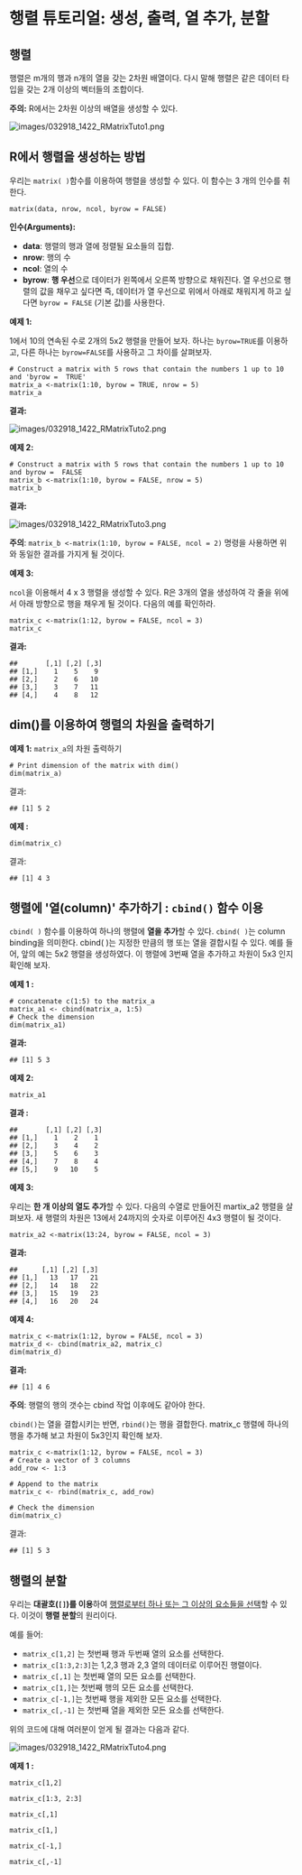 # 행렬 튜토리얼: 생성, 출력, 열 추가, 분할



## 행렬

행렬은 m개의 행과 n개의 열을 갖는 2차원 배열이다. 다시 말해 행렬은 같은 데이터 타입을 갖는 2개 이상의 벡터들의 조합이다.

**주의:** R에서는 2차원 이상의 배열을 생성할 수 있다.

![images/032918_1422_RMatrixTuto1.png](images/032918_1422_RMatrixTuto1.png)



## R에서 행렬을 생성하는 방법

우리는 `matrix( )`함수를 이용하여 행렬을 생성할 수 있다. 이 함수는 3 개의 인수를 취한다.

```
matrix(data, nrow, ncol, byrow = FALSE)
```

**인수(Arguments):** 

- **data**: 행렬의 행과 열에 정렬될 요소들의 집합.
- **nrow**: 행의 수
- **ncol**: 열의 수
- **byrow**: **행 우선**으로 데이터가 왼쪽에서 오른쪽 방향으로 채워진다. 열 우선으로 행렬의 값을 채우고 싶다면 즉, 데이터가 열 우선으로 위에서 아래로 채워지게 하고 싶다면  `byrow = FALSE` (기본 값)를 사용한다.



**예제 1:**

1에서 10의 연속된 수로 2개의 5x2 행렬을 만들어 보자. 하나는 `byrow=TRUE`를 이용하고, 다른 하나는 `byrow=FALSE`를 사용하고 그 차이를 살펴보자.

```
# Construct a matrix with 5 rows that contain the numbers 1 up to 10 and 'byrow =  TRUE' 
matrix_a <-matrix(1:10, byrow = TRUE, nrow = 5)
matrix_a
```

**결과:**

![images/032918_1422_RMatrixTuto2.png](images/032918_1422_RMatrixTuto2.png)





**예제 2:** 

```
# Construct a matrix with 5 rows that contain the numbers 1 up to 10 and byrow =  FALSE
matrix_b <-matrix(1:10, byrow = FALSE, nrow = 5)
matrix_b
```

**결과:**

![images/032918_1422_RMatrixTuto3.png](images/032918_1422_RMatrixTuto3.png)



**주의**: `matrix_b <-matrix(1:10, byrow = FALSE, ncol = 2)` 명령을 사용하면 위와 동일한 결과를 가지게 될 것이다.



**예제 3:**

`ncol`을 이용해서 4 x 3 행렬을 생성할 수 있다.  R은 3개의 열을 생성하여 각 줄을 위에서 아래 방향으로 행을 채우게 될 것이다. 다음의 예를 확인하라.

```
matrix_c <-matrix(1:12, byrow = FALSE, ncol = 3)
matrix_c
```

**결과:**

```
##       [,1] [,2] [,3]
## [1,]    1    5    9
## [2,]    2    6   10
## [3,]    3    7   11
## [4,]    4    8   12
```



## dim()를 이용하여 행렬의 차원을 출력하기

**예제 1:** `matrix_a`의 차원 출력하기

```
# Print dimension of the matrix with dim()
dim(matrix_a)
```

결과:

```
## [1] 5 2
```



**예제 :**

```
dim(matrix_c)
```

결과:

```
## [1] 4 3
```



## 행렬에 '열(column)' 추가하기 : `cbind()` 함수 이용

`cbind( )` 함수를 이용하여 하나의 행렬에 **열을 추가**할 수 있다. `cbind( )`는 column binding을 의미한다. cbind( )는 지정한 만큼의 행 또는 열을 결합시킬 수 있다. 예를 들어, 앞의 예는 5x2 행렬을 생성하였다. 이 행렬에 3번째 열을 추가하고 차원이 5x3 인지 확인해 보자.



**예제 1 :**

```
# concatenate c(1:5) to the matrix_a
matrix_a1 <- cbind(matrix_a, 1:5)
# Check the dimension
dim(matrix_a1)
```

**결과:**

```
## [1] 5 3
```



**예제 2:**

```
matrix_a1
```

**결과 :**

```
##       [,1] [,2] [,3]
## [1,]    1    2    1
## [2,]    3    4    2
## [3,]    5    6    3
## [4,]    7    8    4
## [5,]    9   10    5
```



**예제 3:**

우리는 **한 개 이상의 열도 추가**할 수 있다. 다음의 수열로 만들어진 martix_a2 행렬을 살펴보자. 새 행렬의 차원은 13에서 24까지의 숫자로 이루어진 4x3 행렬이 될 것이다.

```
matrix_a2 <-matrix(13:24, byrow = FALSE, ncol = 3)
```

**결과:**

```
##      [,1] [,2] [,3]
## [1,]   13   17   21
## [2,]   14   18   22
## [3,]   15   19   23
## [4,]   16   20   24
```



**예제 4:**

```
matrix_c <-matrix(1:12, byrow = FALSE, ncol = 3)		
matrix_d <- cbind(matrix_a2, matrix_c)
dim(matrix_d)
```

**결과:**

```
## [1] 4 6
```

**주의**: 행렬의 행의 갯수는 cbind 작업 이후에도 같아야 한다.



`cbind()`는 열을 결합시키는 반면, `rbind()`는 행을 결합한다. matrix_c 행렬에 하나의 행을 추가해 보고 차원이 5x3인지 확인해 보자.

```
matrix_c <-matrix(1:12, byrow = FALSE, ncol = 3)
# Create a vector of 3 columns
add_row <- 1:3

# Append to the matrix
matrix_c <- rbind(matrix_c, add_row)

# Check the dimension
dim(matrix_c)
```

결과:

```
## [1] 5 3
```



## 행렬의 분할

우리는 **대괄호(`[]`)를 이용**하여 <u>행렬로부터 하나 또는 그 이상의 요소들을 선택</u>할 수 있다. 이것이 **행렬 분할**의 원리이다.

예를 들어: 

- `matrix_c[1,2]` 는 첫번째 행과 두번째 열의 요소를 선택한다.
- `matrix_c[1:3,2:3]`는 1,2,3 행과 2,3 열의 데이터로 이루어진 행렬이다.
- `matrix_c[,1]` 는 첫번째 열의 모든 요소를 선택한다.
- `matrix_c[1,]`는 첫번째 행의 모든 요소를 선택한다.
- `matrix_c[-1,]`는 첫번째 행을 제외한 모든 요소를 선택한다.
- `matrix_c[,-1]` 는 첫번째 열을 제외한 모든 요소를 선택한다.



위의 코드에 대해 여러분이 얻게 될 결과는 다음과 같다.

![images/032918_1422_RMatrixTuto4.png](images/032918_1422_RMatrixTuto4.png)



 **예제 1 :**

```{r}
matrix_c[1,2]

matrix_c[1:3, 2:3]

matrix_c[,1]

matrix_c[1,]

matrix_c[-1,]

matrix_c[,-1]
```



